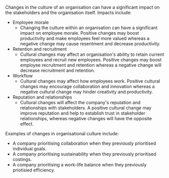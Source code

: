 Changes in the culture of an organisation can have a significant impact on the stakeholders and the organisation itself. Impacts include:
- Employee morale
    - Changing the culture within an organisation can have a significant impact on employee morale. Positive changes may boost productivity and make employees feel more valued whereas a negative change may cause resentment and decrease productivity.
- Retention and recruitment
    - Cultural changes may affect an organisation's ability to retain current employees and recruit new employees. Positive changes may boost employee recruitment and retention whereas a negative change will decrease recruitment and retention.
- Workflow
    - Cultural changes may affect how employees work. Positive cultural changes may encourage collaboration and innovation whereas a negative cultural change may hinder creativity and productivity. 
- Reputation and relationships
    - Cultural changes will affect the company's reputation and relationships with stakeholders. A positive cultural change may improve reputation and help to establish trust in stakeholder relationships, whereas negative changes will have the opposite effect.

Examples of changes in organisational culture include:
- A company prioritising collaboration when they previously prioritised individual goals.
- A company prioritising sustainability when they previously prioritised costings. 
- A company prioritising a work-life balance when they previously priotisied efficiency. 